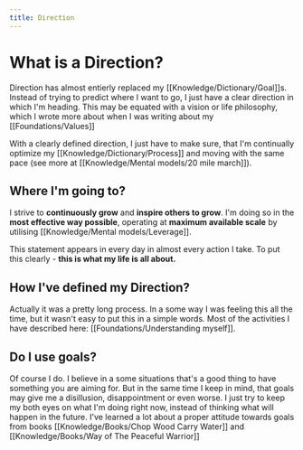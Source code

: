```yaml
---
title: Direction
---
```


# What is a Direction?

Direction has almost entierly replaced my [[Knowledge/Dictionary/Goal]]s. Instead of trying to predict where I want to go, I just have a clear direction in which I'm heading. This may be equated with a vision or life philosophy, which I wrote more about when I was writing about my [[Foundations/Values]]

With a clearly defined direction, I just have to make sure, that I'm continually optimize my [[Knowledge/Dictionary/Process]] and moving with the same pace (see more at [[Knowledge/Mental models/20 mile march]]).

## Where I'm going to?
I strive to **continuously grow** and **inspire others to grow**. 
I'm doing so in the **most effective way possible**, operating at **maximum available scale** by utilising [[Knowledge/Mental models/Leverage]].

This statement appears in every day in almost every action I take. 
To put this clearly - **this is what my life is all about.**

## How I've defined my Direction?
Actually it was a pretty long process. In a some way I was feeling this all the time, but it wasn't easy to put this in a simple words. Most of the activities I have described here: [[Foundations/Understanding myself]].

## Do I use goals? 
Of course I do. I believe in a some situations that's a good thing to have something you are aiming for. But in the same time I keep in mind, that goals may give me a disillusion, disappointment or even worse. I just try to keep my both eyes on what I'm doing right now, instead of thinking what will happen in the future. I've learned a lot about a proper attitude towards goals from books [[Knowledge/Books/Chop Wood Carry Water]] and [[Knowledge/Books/Way of The Peaceful Warrior]]